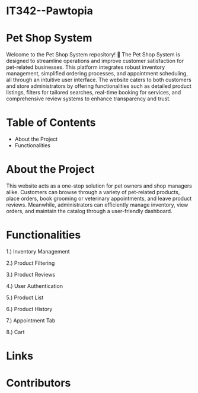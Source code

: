 # IT342--Pawtopia

# Pet Shop System
Welcome to the Pet Shop System repository! 🚀
The Pet Shop System is designed to streamline operations and improve customer satisfaction for pet-related businesses. This platform integrates robust inventory management, simplified ordering processes, and appointment scheduling, all through an intuitive user interface. The website caters to both customers and store administrators by offering functionalities such as detailed product listings, filters for tailored searches, real-time booking for services, and comprehensive review systems to enhance transparency and trust.

# Table of Contents
- About the Project
- Functionalities

# About the Project
This website acts as a one-stop solution for pet owners and shop managers alike. Customers can browse through a variety of pet-related products, place orders, book grooming or veterinary appointments, and leave product reviews. Meanwhile, administrators can efficiently manage inventory, view orders, and maintain the catalog through a user-friendly dashboard.

# Functionalities

1.) Inventory Management

2.) Product Filtering

3.) Product Reviews

4.) User Authentication

5.) Product List

6.) Product History

7.) Appointment Tab

8.) Cart

# Links

# Contributors
